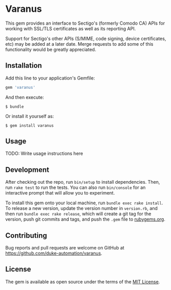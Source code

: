 # Varanus

This gem provides an interface to Sectigo's (formerly Comodo CA) APIs for working
with SSL/TLS certificates as well as its reporting API.

Support for Sectigo's other APIs (S/MIME, code signing, device certificates, etc) may
be added at a later date.  Merge requests to add some of this functionality would be
greatly appreciated.

## Installation

Add this line to your application's Gemfile:

```ruby
gem 'varanus'
```

And then execute:

    $ bundle

Or install it yourself as:

    $ gem install varanus

## Usage

TODO: Write usage instructions here

## Development

After checking out the repo, run `bin/setup` to install dependencies. Then, run `rake test` to run the tests. You can also run `bin/console` for an interactive prompt that will allow you to experiment.

To install this gem onto your local machine, run `bundle exec rake install`. To release a new version, update the version number in `version.rb`, and then run `bundle exec rake release`, which will create a git tag for the version, push git commits and tags, and push the `.gem` file to [rubygems.org](https://rubygems.org).

## Contributing

Bug reports and pull requests are welcome on GitHub at https://github.com/duke-automation/varanus.

## License

The gem is available as open source under the terms of the [MIT License](https://opensource.org/licenses/MIT).
